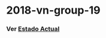# 2018-vn-group-19

### Ver [Estado Actual](https://github.com/dds-utn/2018-vn-group-19/blob/master/estadoActual.md)
